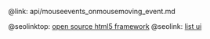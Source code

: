 @link: api/mouseevents_onmousemoving_event.md

@seolinktop: [open source html5 framework](https://webix.com)
@seolink: [list ui](https://webix.com/widget/list/)